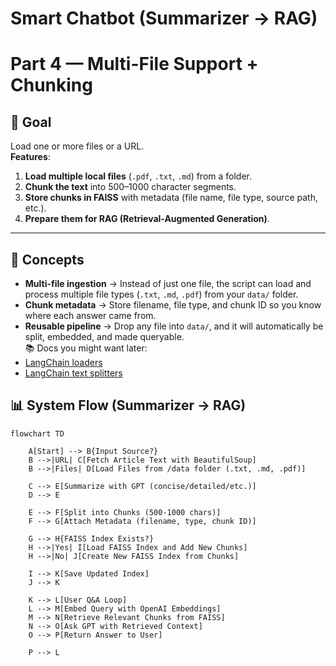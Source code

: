 # Smart Chatbot (Summarizer → RAG)  
# **Part 4 — Multi-File Support + Chunking**  

## 🎯 Goal  
Load one or more files or a URL.  
**Features**:  
1. **Load multiple local files** (`.pdf`, `.txt`, `.md`) from a folder.  
2. **Chunk the text** into 500–1000 character segments.  
3. **Store chunks in FAISS** with metadata (file name, file type, source path, etc.).  
4. **Prepare them for RAG (Retrieval-Augmented Generation)**.  
---
## 🧠 Concepts  
- **Multi-file ingestion** → Instead of just one file, the script can load and process multiple file types (`.txt`, `.md`, `.pdf`) from your `data/` folder.  
- **Chunk metadata** → Store filename, file type, and chunk ID so you know where each answer came from.  
- **Reusable pipeline** → Drop any file into `data/`, and it will automatically be split, embedded, and made queryable.  
📚 Docs you might want later:  
- [LangChain loaders](https://python.langchain.com/docs/modules/data_connection/document_loaders/)  
- [LangChain text splitters](https://python.langchain.com/docs/modules/data_connection/text_splitters/)  

## 📊 System Flow (Summarizer → RAG)

```mermaid
flowchart TD

    A[Start] --> B{Input Source?}
    B -->|URL| C[Fetch Article Text with BeautifulSoup]
    B -->|Files| D[Load Files from /data folder (.txt, .md, .pdf)]

    C --> E[Summarize with GPT (concise/detailed/etc.)]
    D --> E

    E --> F[Split into Chunks (500-1000 chars)]
    F --> G[Attach Metadata (filename, type, chunk ID)]

    G --> H{FAISS Index Exists?}
    H -->|Yes| I[Load FAISS Index and Add New Chunks]
    H -->|No| J[Create New FAISS Index from Chunks]

    I --> K[Save Updated Index]
    J --> K

    K --> L[User Q&A Loop]
    L --> M[Embed Query with OpenAI Embeddings]
    M --> N[Retrieve Relevant Chunks from FAISS]
    N --> O[Ask GPT with Retrieved Context]
    O --> P[Return Answer to User]
    
    P --> L
```